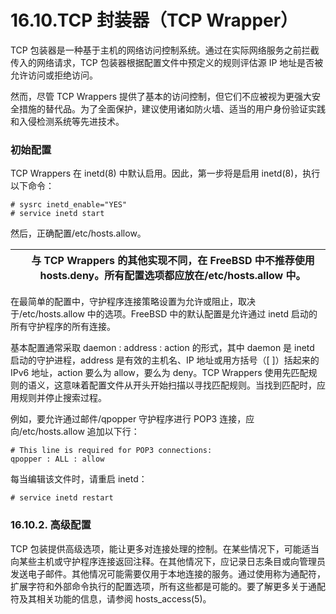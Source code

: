 # 16.10.TCP 封装器（TCP Wrapper）

TCP 包装器是一种基于主机的网络访问控制系统。通过在实际网络服务之前拦截传入的网络请求，TCP 包装器根据配置文件中预定义的规则评估源 IP 地址是否被允许访问或拒绝访问。

然而，尽管 TCP Wrappers 提供了基本的访问控制，但它们不应被视为更强大安全措施的替代品。为了全面保护，建议使用诸如防火墙、适当的用户身份验证实践和入侵检测系统等先进技术。

### 初始配置

TCP Wrappers 在 inetd(8) 中默认启用。因此，第一步将是启用 inetd(8)，执行以下命令：

```
# sysrc inetd_enable="YES"
# service inetd start
```

然后，正确配置/etc/hosts.allow。

|  | 与 TCP Wrappers 的其他实现不同，在 FreeBSD 中不推荐使用 hosts.deny。所有配置选项都应放在/etc/hosts.allow 中。|
| -- | --------------------------------------------------------------------------------------------------------------- |

在最简单的配置中，守护程序连接策略设置为允许或阻止，取决于/etc/hosts.allow 中的选项。FreeBSD 中的默认配置是允许通过 inetd 启动的所有守护程序的所有连接。

基本配置通常采取 daemon : address : action 的形式，其中 daemon 是 inetd 启动的守护进程，address 是有效的主机名、IP 地址或用方括号（[ ]）括起来的 IPv6 地址，action 要么为 allow，要么为 deny。TCP Wrappers 使用先匹配规则的语义，这意味着配置文件从开头开始扫描以寻找匹配规则。当找到匹配时，应用规则并停止搜索过程。

例如，要允许通过邮件/qpopper 守护程序进行 POP3 连接，应向/etc/hosts.allow 追加以下行：

```
# This line is required for POP3 connections:
qpopper : ALL : allow
```

每当编辑该文件时，请重启 inetd：

```
# service inetd restart
```

### 16.10.2. 高级配置

TCP 包装提供高级选项，能让更多对连接处理的控制。在某些情况下，可能适当向某些主机或守护程序连接返回注释。在其他情况下，应记录日志条目或向管理员发送电子邮件。其他情况可能需要仅用于本地连接的服务。通过使用称为通配符，扩展字符和外部命令执行的配置选项，所有这些都是可能的。要了解更多关于通配符及其相关功能的信息，请参阅 hosts_access(5)。
